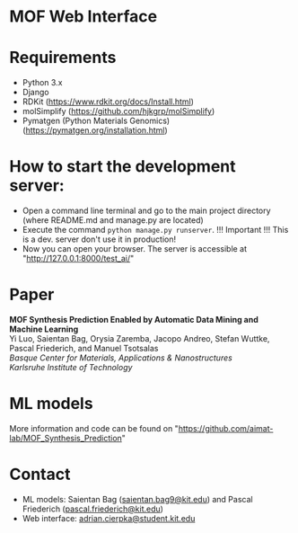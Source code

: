 # MOF Web Interface

# Requirements
- Python 3.x
- Django
- RDKit (https://www.rdkit.org/docs/Install.html)
- molSimplify (https://github.com/hjkgrp/molSimplify)
- Pymatgen (Python Materials Genomics) (https://pymatgen.org/installation.html)

# How to start the development server:
- Open a command line terminal and go to the main project directory (where README.md and manage.py are located)
- Execute the command ```python manage.py runserver```. !!! Important !!! This is a dev. server don't use it in production!
- Now you can open your browser. The server is accessible at "http://127.0.0.1:8000/test_ai/"

# Paper
**MOF Synthesis Prediction Enabled by Automatic Data Mining and Machine Learning**  
Yi Luo, Saientan Bag, Orysia Zaremba, Jacopo Andreo, Stefan Wuttke, Pascal Friederich, and Manuel Tsotsalas  
*Basque Center for Materials, Applications & Nanostructures*  
*Karlsruhe Institute of Technology*

# ML models
More information and code can be found on "https://github.com/aimat-lab/MOF_Synthesis_Prediction"

# Contact
- ML models: Saientan Bag (saientan.bag9@kit.edu) and Pascal Friederich (pascal.friederich@kit.edu)
- Web interface: adrian.cierpka@student.kit.edu
